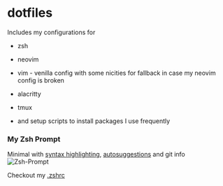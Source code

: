 # dotfiles

Includes my configurations for

- zsh

- neovim

- vim - venilla config with some nicities for fallback in case my neovim config is broken

- alacritty

- tmux

- and setup scripts to install packages I use frequently

### My Zsh Prompt

Minimal with [syntax highlighting](https://github.com/zsh-users/zsh-syntax-highlighting), [autosuggestions](https://github.com/zsh-users/zsh-autosuggestions) and git info
![Zsh-Prompt](https://github.com/mnjm/dotfiles/blob/assets/zsh_prompt.png?raw=true)

Checkout my [.zshrc](https://github.com/mnjm/dotfiles/blob/master/zsh/zshrc)